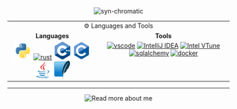 <div align="center">
<p><img align="center" src="https://github-readme-streak-stats.herokuapp.com/?user=syn-chromatic&theme=dark" alt="syn-chromatic" /></p>
</div>

<div align="center">

<table>
	<tr>
		<td align="center" colspan="2">⚙️ Languages and Tools</td>
	</tr>
	<tr>
		<td align="center"><strong>Languages</strong></td>
		<td align="center"><strong>Tools</strong></td>
	</tr>
	<tr>
		<td align="center" valign="top">
			<a href="https://en.wikipedia.org/wiki/Python_(programming_language)" target="_blank" rel="noreferrer" title="Python"><img src="https://raw.githubusercontent.com/devicons/devicon/master/icons/python/python-original.svg" alt="python" width="40" height="40" /></a>
			<a href="https://en.wikipedia.org/wiki/Rust_(programming_language)" target="_blank" rel="noreferrer" title="Rust"><img src="https://www.rust-lang.org/logos/rust-logo-512x512.png" alt="rust" width="40" height="40" /></a>
			<a href="https://wikipedia.org/wiki/C%2B%2B" target="_blank" rel="noreferrer" title="C++"><img src="https://raw.githubusercontent.com/devicons/devicon/master/icons/cplusplus/cplusplus-original.svg" alt="cplusplus" width="40" height="40" /></a>
			<a href="https://en.wikipedia.org/wiki/C_(programming_language)" target="_blank" rel="noreferrer" title="C"><img src="https://raw.githubusercontent.com/devicons/devicon/master/icons/c/c-original.svg" alt="c" width="40" height="40" /></a>
			<a href="https://en.wikipedia.org/wiki/Java_(programming_language)" target="_blank" rel="noreferrer" title="Java"><img src="https://raw.githubusercontent.com/devicons/devicon/master/icons/java/java-original.svg" alt="java" width="40" height="40" /></a>
			<a href="https://en.wikipedia.org/wiki/SQLite" target="_blank" rel="noreferrer" title="SQLight"><img src="https://raw.githubusercontent.com/devicons/devicon/1119b9f84c0290e0f0b38982099a2bd027a48bf1/icons/sqlite/sqlite-original.svg" alt="sqlight" width="40" height="40" /></a>
		</td>
		<td align="center" valign="top">
			<a href="https://en.wikipedia.org/wiki/Visual_Studio_Code" target="_blank" rel="noreferrer" title="VS Code"><img src="https://cdn.jsdelivr.net/gh/devicons/devicon/icons/vscode/vscode-original.svg" alt="vscode" width="40" height="40" /></a>
			<a href="https://en.wikipedia.org/wiki/IntelliJ_IDEA" target="_blank" rel="noreferrer" title="IntelliJ IDEA"><img src="https://upload.wikimedia.org/wikipedia/commons/thumb/9/9c/IntelliJ_IDEA_Icon.svg/1024px-IntelliJ_IDEA_Icon.svg.png" alt="IntelliJ IDEA" width="40" height="40" /></a>
			<a href="https://en.wikipedia.org/wiki/VTune" target="_blank" rel="noreferrer" title="Intel VTune"><img src="https://www.intel.com/content/dam/develop/external/us/en/images/vtune-logo-oneapi-2021.png" alt="Intel VTune" width="40" height="40" /></a>
			<a href="https://en.wikipedia.org/wiki/SQLAlchemy" target="_blank" rel="noreferrer" title="SQLAlchemcy"><img src="https://avatars.githubusercontent.com/u/6043126?v=4" alt="sqlalchemy" width="40" height="40" /></a>
			<a href="https://en.wikipedia.org/wiki/Docker_(software)" target="_blank" rel="noreferrer" title="Docker"><img src="https://cdn.jsdelivr.net/gh/devicons/devicon/icons/docker/docker-original.svg" alt="docker" width="40" height="40" /></a>
		</td>
	</tr>
</table>


___

<p align="center">
  <a href="FULL_README.md" style="text-decoration:none;">
    <img src="https://img.shields.io/badge/-Read%20more%20about%20me-informational?style=for-the-badge&logo=&logoColor=white&color=912e27" alt="Read more about me" />
  </a>
</p>
